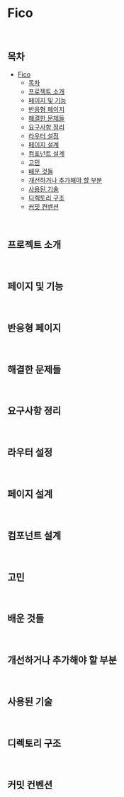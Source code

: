 # Fico

<br />

## 목차

- [Fico](#fico)
  - [목차](#목차)
  - [프로젝트 소개](#프로젝트-소개)
  - [페이지 및 기능](#페이지-및-기능)
  - [반응형 페이지](#반응형-페이지)
  - [해결한 문제들](#해결한-문제들)
  - [요구사항 정리](#요구사항-정리)
  - [라우터 설정](#라우터-설정)
  - [페이지 설계](#페이지-설계)
  - [컴포넌트 설계](#컴포넌트-설계)
  - [고민](#고민)
  - [배운 것들](#배운-것들)
  - [개선하거나 추가해야 할 부분](#개선하거나-추가해야-할-부분)
  - [사용된 기술](#사용된-기술)
  - [디렉토리 구조](#디렉토리-구조)
  - [커밋 컨벤션](#커밋-컨벤션)

<br />

## 프로젝트 소개

<br />

## 페이지 및 기능

<br />

## 반응형 페이지

<br />

## 해결한 문제들

<br />

## 요구사항 정리

<br />

## 라우터 설정

<br />

## 페이지 설계

<br />

## 컴포넌트 설계

<br />

## 고민

<br />

## 배운 것들

<br />

## 개선하거나 추가해야 할 부분

<br />

## 사용된 기술

<br />

## 디렉토리 구조

<br />

## 커밋 컨벤션
